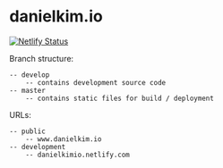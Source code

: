 # danielkim.io
[![Netlify Status](https://api.netlify.com/api/v1/badges/b49784f0-300e-42ac-9c97-f2326f61b853/deploy-status)](https://app.netlify.com/sites/danielkimio/deploys)

Branch structure:

```
-- develop
	-- contains development source code
-- master
	-- contains static files for build / deployment
```



URLs:

```
-- public
	-- www.danielkim.io
-- development
	-- danielkimio.netlify.com
```
